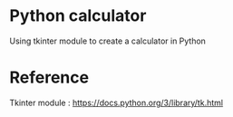 # Python calculator

Using tkinter module to create a calculator in Python



# Reference 

Tkinter module :  https://docs.python.org/3/library/tk.html
